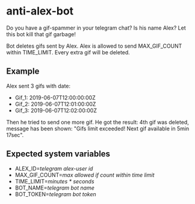 # anti-alex-bot
Do you have a gif-spammer in your telegram chat? Is his name Alex? Let this bot kill that gif garbage!

Bot deletes gifs sent by Alex. Alex is allowed to send MAX_GIF_COUNT within TIME_LIMIT. Every extra gif will be deleted.
  
  
## Example
Alex sent 3 gifs with date:
- Gif_1: 2019-06-07T12:00:00:00Z
- Gif_2: 2019-06-07T12:01:00:00Z
- Gif_3: 2019-06-07T12:02:00:00Z
  
  
Then he tried to send one more gif. He got the result: 4th gif was deleted, message has been shown: 
"Gifs limit exceeded! Next gif available in 5min 17sec".


## Expected system variables
- ALEX_ID=_telegram alex-user id_
- MAX_GIF_COUNT=_max allowed if count within time limit_
- TIME_LIMIT=_minutes * seconds_
- BOT_NAME=_telegram bot name_
- BOT_TOKEN=_telegram bot token_

